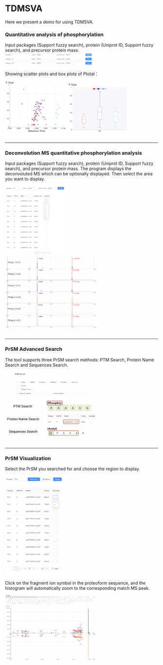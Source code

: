 # TDMSVA
Here we present a demo for using TDMSVA.



### Quantitative analysis of phosphorylation

Input packages (Support fuzzy search), protein (Uniprot ID, Support fuzzy search), and precursor protein mass:
<img width = "60%" height = "60%" src=".\img\image.png">


Showing scatter plots and box plots of Ptotal：

<img width = "40%" height = "40%" src=".\img\ptotal1.png">
<img width = "40%" height = "40%" src=".\img\ptotal2.png">
<br /><br />

***

### Deconvolution MS quantitative phosphorylation analysis

Input packages (Support fuzzy search), protein (Uniprot ID, Support fuzzy search), and precursor protein mass. The program displays the deconvoluted MS which can be optionally displayed. Then select the area you want to display.


<img width = "40%" height = "40%" src="./img/deconv.png">
<img width = "60%" height = "60%" src="./img/6spcom.png">
<br /><br />

***

### PrSM Advanced Search
The tool supports three PrSM search methods: PTM Search, Protein Name Search and Sequences Search.

<img width = "60%" height = "60%" src="./img/adSearch.png">
<br /><br />

***

### PrSM Visualization
Select the PrSM you searched for and choose the region to display.

<img width = "40%" height = "40%" src="./img/prsmVS.png">


Click on the fragment ion symbol in the proteoform sequence, and the histogram will automatically zoom to the corresponding match MS peak.


<img width = "60%" height = "60%" src="./img/seqPrSM.png">

<img width = "60%" height = "60%" src="./img/twoMSCom.png">
